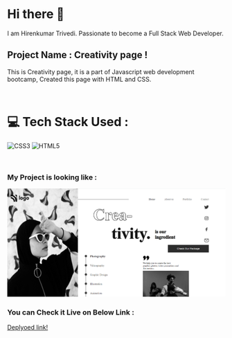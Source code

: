 # Hi there 👋

I am Hirenkumar Trivedi. Passionate to become a Full Stack Web Developer.

## Project Name : **Creativity page !**

This is Creativity page, it is a part of Javascript web development bootcamp, Created this page with HTML and CSS.


</br>

# 💻 Tech Stack Used :

![CSS3](https://img.shields.io/badge/css3-%231572B6.svg?style=for-the-badge&logo=css3&logoColor=white) ![HTML5](https://img.shields.io/badge/html5-%23E34F26.svg?style=for-the-badge&logo=html5&logoColor=white)

</br>

### My Project is looking like :

![Web Site Image](./assets/p1.PNG)

### You can Check it Live on Below Link :

[Deplyoed link!](https://liveclassproject14.netlify.app/)

